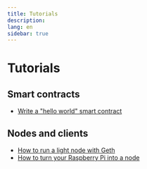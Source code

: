 ```yaml
---
title: Tutorials
description:
lang: en
sidebar: true
---
```


# Tutorials

## Smart contracts

- [Write a "hello world" smart contract](/en/edn/tutorials/hello-world-contract/)

## Nodes and clients

- [How to run a light node with Geth](/en/edn/tutorials/run-light-node-geth/)
- [How to turn your Raspberry Pi into a node](/en/edn/tutorials/run-node-raspberry-pi/)

